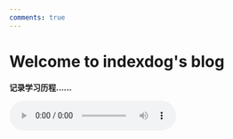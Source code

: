 ```yaml
---
comments: true
---
```


# Welcome to indexdog's blog

**记录学习历程......**


<audio controls>
  <source src="http://music.163.com/song/media/outer/url?id=1453946527.mp3" type="audio/mpeg">
  您的浏览器不支持音频元素。
</audio>
